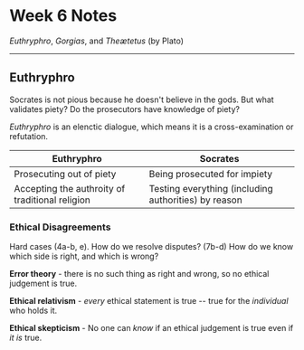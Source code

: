 # Week 6 Notes
*Euthryphro*, *Gorgias*, and *Theætetus* (by Plato)

---
## Euthryphro

Socrates is not pious because he doesn't believe in the gods. But what validates piety? Do the prosecutors have knowledge of piety?

*Euthryphro* is an elenctic dialogue, which means it is a cross-examination or refutation.

| Euthryphro | Socrates |
|-|-|
| Prosecuting out of piety | Being prosecuted for impiety |
| Accepting the authroity of traditional religion | Testing everything (including authorities) by reason |

### Ethical Disagreements

Hard cases (4a-b, e). How do we resolve disputes? (7b-d) How do we know which side is right, and which is wrong?

**Error theory** - there is no such thing as right and wrong, so no ethical judgement is true.

**Ethical relativism** - *every* ethical statement is true -- true for the *individual* who holds it.

**Ethical skepticism** - No one can *know* if an ethical judgement is true even if *it is* true.